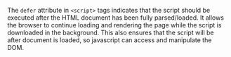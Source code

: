 The `defer` attribute in `<script>` tags indicates that the script
should be executed after the HTML document has been fully parsed/loaded.
It allows the browser to continue loading and rendering the page
while the script is downloaded in the background. This also ensures
that the script will be after document is loaded, so javascript can
access and manipulate the DOM.
